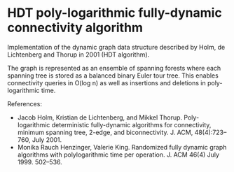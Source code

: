 # HDT poly-logarithmic fully-dynamic connectivity algorithm

Implementation of the dynamic graph data structure described by Holm,
de Lichtenberg and Thorup in 2001 (HDT algorithm).

The graph is represented as an ensemble of spanning forests where each spanning
tree is stored as a balanced binary Euler tour tree. This enables connectivity
queries in O(log n) as well as insertions and deletions in poly-logarithmic
time.

References:
* Jacob Holm, Kristian de Lichtenberg, and Mikkel Thorup. 
  Poly-logarithmic deterministic fully-dynamic algorithms for 
  connectivity, minimum spanning tree, 2-edge, and biconnectivity. 
  J. ACM, 48(4):723–760, July 2001.
* Monika Rauch Henzinger, Valerie King. Randomized fully dynamic graph 
  algorithms with polylogarithmic time per operation. J. ACM 46(4) 
  July 1999. 502–536.
